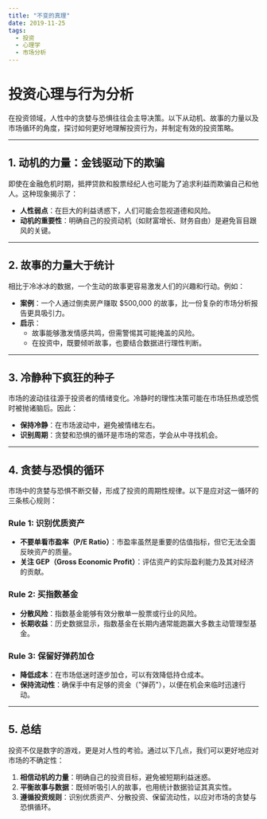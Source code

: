 ```yaml
---
title: "不变的真理"
date: 2019-11-25
tags:
  - 投资
  - 心理学
  - 市场分析
---
```


# 投资心理与行为分析

在投资领域，人性中的贪婪与恐惧往往会主导决策。以下从动机、故事的力量以及市场循环的角度，探讨如何更好地理解投资行为，并制定有效的投资策略。

---

## 1. 动机的力量：金钱驱动下的欺骗

即使在金融危机时期，抵押贷款和股票经纪人也可能为了追求利益而欺骗自己和他人。这种现象揭示了：

- **人性弱点**：在巨大的利益诱惑下，人们可能会忽视道德和风险。
- **动机的重要性**：明确自己的投资动机（如财富增长、财务自由）是避免盲目跟风的关键。

---

## 2. 故事的力量大于统计

相比于冷冰冰的数据，一个生动的故事更容易激发人们的兴趣和行动。例如：

- **案例**：一个人通过倒卖房产赚取 $500,000 的故事，比一份复杂的市场分析报告更具吸引力。
- **启示**：
  - 故事能够激发情感共鸣，但需警惕其可能掩盖的风险。
  - 在投资中，既要倾听故事，也要结合数据进行理性判断。

---

## 3. 冷静种下疯狂的种子

市场的波动往往源于投资者的情绪变化。冷静时的理性决策可能在市场狂热或恐慌时被抛诸脑后。因此：

- **保持冷静**：在市场波动中，避免被情绪左右。
- **识别周期**：贪婪和恐惧的循环是市场的常态，学会从中寻找机会。

---

## 4. 贪婪与恐惧的循环

市场中的贪婪与恐惧不断交替，形成了投资的周期性规律。以下是应对这一循环的三条核心规则：

### Rule 1: 识别优质资产
- **不要单看市盈率（P/E Ratio）**：市盈率虽然是重要的估值指标，但它无法全面反映资产的质量。
- **关注 GEP（Gross Economic Profit）**：评估资产的实际盈利能力及其对经济的贡献。

### Rule 2: 买指数基金
- **分散风险**：指数基金能够有效分散单一股票或行业的风险。
- **长期收益**：历史数据显示，指数基金在长期内通常能跑赢大多数主动管理型基金。

### Rule 3: 保留好弹药加仓
- **降低成本**：在市场低迷时逐步加仓，可以有效降低持仓成本。
- **保持流动性**：确保手中有足够的资金（"弹药"），以便在机会来临时迅速行动。

---

## 5. 总结

投资不仅是数字的游戏，更是对人性的考验。通过以下几点，我们可以更好地应对市场的不确定性：

1. **相信动机的力量**：明确自己的投资目标，避免被短期利益迷惑。
2. **平衡故事与数据**：既倾听吸引人的故事，也用统计数据验证其真实性。
3. **遵循投资规则**：识别优质资产、分散投资、保留流动性，以应对市场的贪婪与恐惧循环。

